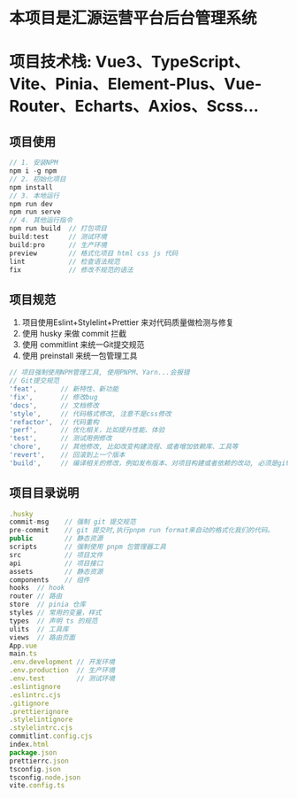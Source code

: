 # 本项目是汇源运营平台后台管理系统

# 项目技术栈: Vue3、TypeScript、Vite、Pinia、Element-Plus、Vue-Router、Echarts、Axios、Scss...

## 项目使用

```js
// 1. 安装NPM
npm i -g npm
// 2. 初始化项目
npm install
// 3. 本地运行
npm run dev
npm run serve
// 4. 其他运行指令
npm run build  // 打包项目
build:test     // 测试环境
build:pro      // 生产环境
preview        // 格式化项目 html css js 代码
lint           // 检查语法规范
fix            // 修改不规范的语法
```

##  项目规范

1. 项目使用Eslint+Stylelint+Prettier 来对代码质量做检测与修复
2. 使用 husky 来做 commit 拦截
3. 使用 commitlint 来统一Git提交规范
4. 使用 preinstall 来统一包管理工具

```js
// 项目强制使用NPM管理工具, 使用PNPM、Yarn...会报错
// Git提交规范
'feat',      // 新特性、新功能
'fix',       // 修改bug
'docs',      // 文档修改
'style',     // 代码格式修改, 注意不是css修改
'refactor',  // 代码重构
'perf',      // 优化相关，比如提升性能、体验
'test',      // 测试用例修改
'chore',     // 其他修改, 比如改变构建流程、或者增加依赖库、工具等
'revert',    // 回滚到上一个版本
'build',     // 编译相关的修改，例如发布版本、对项目构建或者依赖的改动, 必须是git commit -m 'fix: xxx' 符合类型的才可以, 并且冒号后面是需要空一格的, 运行Git提交代码时会自动格式化代码
```

## 项目目录说明

```js
.husky
commit-msg    // 强制 git 提交规范
pre-commit    // git 提交时,执行pnpm run format来自动的格式化我们的代码。
public        // 静态资源
scripts       // 强制使用 pnpm 包管理器工具
src           // 项目文件
api           // 项目接口
assets        // 静态资源
components    // 组件
hooks  // hook
router // 路由
store  // pinia 仓库
styles // 常用的变量，样式
types  // 声明 ts 的规范
ulits  // 工具库
views  // 路由页面
App.vue
main.ts
.env.development // 开发环境
.env.production  // 生产环境
.env.test        // 测试环境
.eslintignore
.eslintrc.cjs
.gitignore
.prettierignore
.stylelintignore
.stylelintrc.cjs
commitlint.config.cjs
index.html
package.json
prettierrc.json
tsconfig.json
tsconfig.node.json
vite.config.ts
```

